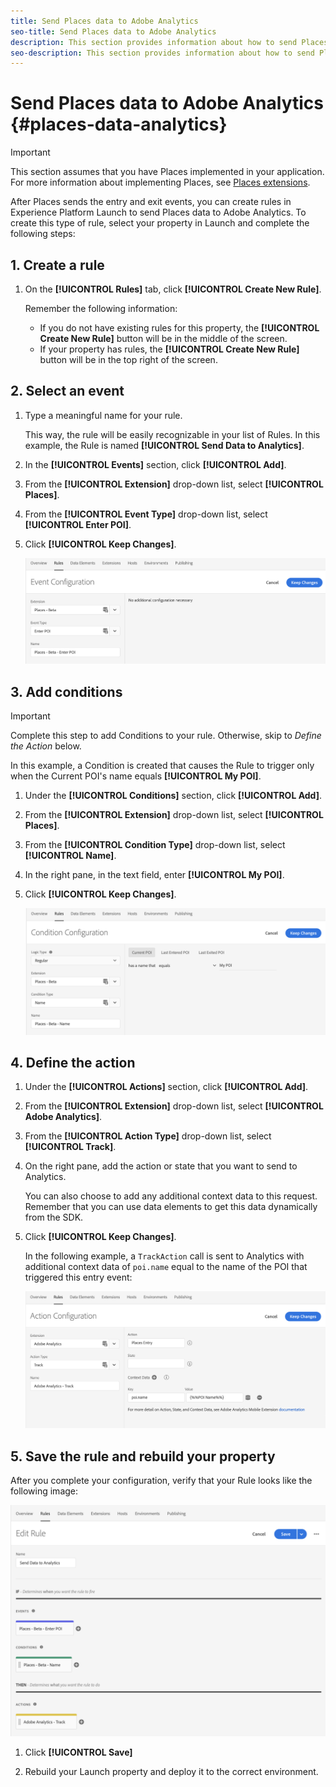 ```yaml
---
title: Send Places data to Adobe Analytics
seo-title: Send Places data to Adobe Analytics
description: This section provides information about how to send Places data to Analytics.
seo-description: This section provides information about how to send Places data to Analytics.
---
```


# Send Places data to Adobe Analytics {#places-data-analytics}


>[!IMPORTANT]
>
>This section assumes that you have Places implemented in your application. For more information about implementing Places, see [Places extensions](/help/places-ext-aep-sdks/places-extension/places-extension.md).

After Places sends the entry and exit events, you can create rules in Experience Platform Launch to send Places data to Adobe Analytics. To create this type of rule, select your property in Launch and complete the following steps:

## 1. Create a rule

1. On the **[!UICONTROL Rules]** tab, click **[!UICONTROL Create New Rule]**.

    Remember the following information:

    * If you do not have existing rules for this property, the **[!UICONTROL Create New Rule]** button will be in the middle of the screen.
    * If your property has rules, the **[!UICONTROL Create New Rule]** button will be in the top right of the screen.

## 2. Select an event

1. Type a meaningful name for your rule.

    This way, the rule will be easily recognizable in your list of Rules. In this example, the Rule is named **[!UICONTROL Send Data to Analytics]**.

1. In the **[!UICONTROL Events]** section, click **[!UICONTROL Add]**.

1. From the **[!UICONTROL Extension]** drop-down list, select **[!UICONTROL Places]**.

1. From the **[!UICONTROL Event Type]** drop-down list, select **[!UICONTROL Enter POI]**.

1. Click **[!UICONTROL Keep Changes]**.

   !["select an event"](/help/assets/pt-selectEvent.png)


## 3. Add conditions

>[!IMPORTANT]
>
>Complete this step to add Conditions to your rule. Otherwise, skip to *Define the Action* below.

In this example, a Condition is created that causes the Rule to trigger only when the Current POI's name equals **[!UICONTROL My POI]**.

1. Under the **[!UICONTROL Conditions]** section, click **[!UICONTROL Add]**.

1. From the **[!UICONTROL Extension]** drop-down list, select **[!UICONTROL Places]**.

1. From the **[!UICONTROL Condition Type]** drop-down list, select **[!UICONTROL Name]**.

1. In the right pane, in the text field, enter **[!UICONTROL My POI]**.

1. Click **[!UICONTROL Keep Changes]**.

   !["set a condition"](/help/assets/pt-setCondition.png)


## 4. Define the action

1. Under the **[!UICONTROL Actions]** section, click **[!UICONTROL Add]**.

1. From the **[!UICONTROL Extension]** drop-down list, select **[!UICONTROL Adobe Analytics]**.  

1. From the **[!UICONTROL Action Type]** drop-down list, select **[!UICONTROL Track]**.

1. On the right pane, add the action or state that you want to send to Analytics.

    You can also choose to add any additional context data to this request. Remember that you can use data elements to get this data dynamically from the SDK.

1. Click **[!UICONTROL Keep Changes]**.

    In the following example, a `TrackAction` call is sent to Analytics with additional context data of `poi.name` equal to the name of the POI that triggered this entry event:

    !["set an action"](/help/assets/pt-setAction.png)

## 5. Save the rule and rebuild your property

After you complete your configuration, verify that your Rule looks like the following image:

!["rule is created"](/help/assets/pt-ruleComplete.png)

1. Click **[!UICONTROL Save]**

1. Rebuild your Launch property and deploy it to the correct environment.
